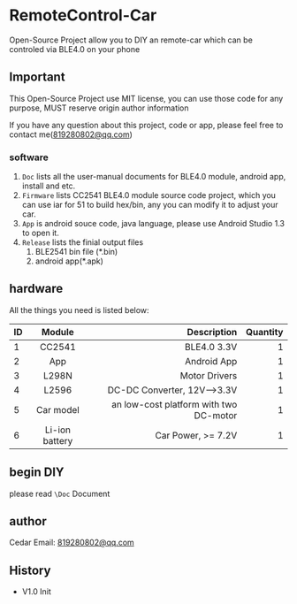 # RemoteControl-Car

Open-Source Project allow you to DIY an remote-car which can be controled via BLE4.0 on your phone

## Important
This Open-Source Project use MIT license, you can use those code for any purpose,  MUST reserve origin author information

If you have any question about this project, code or app, please feel free to contact me(819280802@qq.com)

### software
1.	`Doc` lists all the user-manual documents for BLE4.0 module, android app, install and etc.
2.	`Firmware`  lists CC2541 BLE4.0 module source code project, which you can use iar for 51 to build hex/bin, any you can modify it to adjust your car.
3.	`App` is android souce code,  java language,  please use Android Studio 1.3 to open it.
4.	`Release`  lists the finial output files
	1.	BLE2541 bin file (*.bin)
	2.	android app(*.apk)


## hardware

All the things you need is listed below:

| ID        | Module           | Description  | Quantity  |
| :------------- |:-------------:| -----:|-----:|
| 1 | CC2541 | BLE4.0 3.3V| 1 |
| 2 |   App   |  Android App | 1|
| 3 | L298N | Motor Drivers | 1|
| 4 | L2596 |  DC-DC Converter, 12V-->3.3V| 1 |
| 5 | Car model |  an low-cost platform with two DC-motor | 1 |
| 6 | Li-ion battery |  Car Power, >= 7.2V | 1 |



## begin DIY

please read `\Doc` Document


## author
Cedar
Email: 819280802@qq.com

## History
-	V1.0 Init

